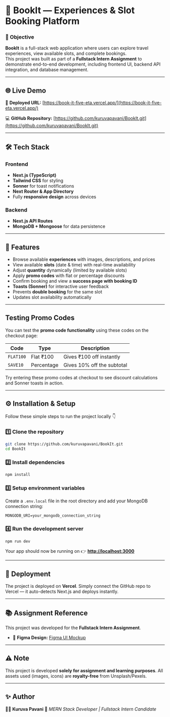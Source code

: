
# 🧳 BookIt — Experiences & Slot Booking Platform

### 🎯 Objective
**BookIt** is a full-stack web application where users can explore travel experiences, view available slots, and complete bookings.  
This project was built as part of a **Fullstack Intern Assignment** to demonstrate end-to-end development, including frontend UI, backend API integration, and database management.

---

## 🌐 Live Demo  
🔗 **Deployed URL:** [https://book-it-five-eta.vercel.app/](https://book-it-five-eta.vercel.app/)  

💻 **GitHub Repository:** [https://github.com/kuruvapavani/BookIt.git](https://github.com/kuruvapavani/BookIt.git)

---

## 🛠️ Tech Stack

### **Frontend**
-  **Next.js (TypeScript)**
-  **Tailwind CSS** for styling
-  **Sonner** for toast notifications  
-  **Next Router & App Directory**
-  Fully **responsive design** across devices

### **Backend**
-  **Next.js API Routes**
-  **MongoDB + Mongoose** for data persistence

---

## 🧩 Features
- Browse available **experiences** with images, descriptions, and prices  
- View available **slots** (date & time) with real-time availability  
- Adjust **quantity** dynamically (limited by available slots)  
- Apply **promo codes** with flat or percentage discounts  
- Confirm booking and view a **success page with booking ID**  
- **Toasts (Sonner)** for interactive user feedback  
- Prevents **double booking** for the same slot  
- Updates slot availability automatically  

---

## Testing Promo Codes

You can test the **promo code functionality** using these codes on the checkout page:

| Code      | Type       | Description             |
|------------|------------|-------------------------|
| `FLAT100`  | Flat ₹100  | Gives ₹100 off instantly |
| `SAVE10`   | Percentage | Gives 10% off the subtotal |

 Try entering these promo codes at checkout to see discount calculations and Sonner toasts in action.

---

## ⚙️ Installation & Setup

Follow these simple steps to run the project locally 👇

### 1️⃣ Clone the repository
```bash
git clone https://github.com/kuruvapavani/BookIt.git
cd BookIt
````

### 2️⃣ Install dependencies

```bash
npm install
```

### 3️⃣ Setup environment variables

Create a `.env.local` file in the root directory and add your MongoDB connection string:

```env
MONGODB_URI=your_mongodb_connection_string
```

### 4️⃣ Run the development server

```bash
npm run dev
```

Your app should now be running on
👉 **[http://localhost:3000](http://localhost:3000)**

---

## 🚀 Deployment

The project is deployed on **Vercel**.
Simply connect the GitHub repo to Vercel — it auto-detects Next.js and deploys instantly.

---

## 📚 Assignment Reference

This project was developed for the **Fullstack Intern Assignment**.

* 🎨 **Figma Design:** [Figma UI Mockup](https://www.figma.com/design/8X6E1Ev8YdtZ3erV0Iifvb/HD-booking?node-id=0-1&p=f&t=wchOeHodHO0YlE4K-0)

---

## ⚠️ Note

This project is developed **solely for assignment and learning purposes**.
All assets used (images, icons) are **royalty-free** from Unsplash/Pexels.

---

## ✨ Author

👩‍💻 **Kuruva Pavani**
💬 *MERN Stack Developer | Fullstack Intern Candidate*
